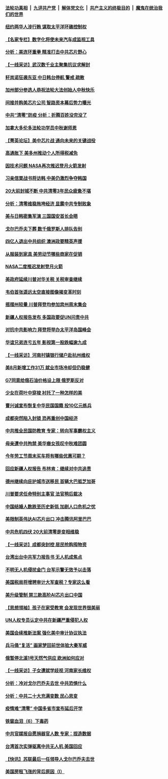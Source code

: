 ####  [法轮功真相](../../../../basic/blob/master/README.md?t=09050501) &nbsp;|&nbsp; [九评共产党](../../../../9ping.md/blob/master/README.md?t=09050501) &nbsp;|&nbsp; [解体党文化](../../../../jtdwh.md/blob/master/README.md?t=09050501)  &nbsp;|&nbsp; [共产主义的终极目的](../../../../gczydzjmd.md/blob/master/README.md?t=09050501) &nbsp;|&nbsp; [魔鬼在统治我们的世界](../../../../mgztzwmdsj.md/blob/master/README.md?t=09050501) 

#### [纽约两华人涉行贿 谋取太平洋环礁控制权](../pages/nf4514/n13817294.md?t=09050501) 

#### [【名家专栏】数字化将使未来汽车成监视工具](../pages/nf4514/n13816854.md?t=09050501) 

#### [分析：美连环重拳 精准打击中共芯片野心](../pages/nf4514/n13817007.md?t=09050501) 

#### [【一线采访】武汉数千业主聚集抗议求解封](../pages/nf4514/n13817161.md?t=09050501) 

#### [轩岚诺狂袭东亚 中日韩台停航 警戒 疏散](../pages/nf4514/n13817187.md?t=09050501) 

#### [加州部分参选人恭祝法轮大法创始人中秋快乐](../pages/nf4514/n13817118.md?t=09050501) 

#### [间接并购美芯片公司 智路资本幕后势力曝光](../pages/nf4514/n13817101.md?t=09050501) 

#### [中共“清零”防疫 分析：折腾百姓没完没了](../pages/nf4514/n13816983.md?t=09050501) 

#### [加拿大多伦多法轮功学员中秋谢师恩](../pages/nf4514/n13817043.md?t=09050501) 

#### [【菁英论坛】美中芯片战 通向未来的关键战役](../pages/nf4514/n13817010.md?t=09050501) 

#### [高通胀下 美多州推动个人所得税减免](../pages/nf4514/n13816966.md?t=09050501) 

#### [因技术问题 NASA再次推迟登月火箭发射](../pages/nf4514/n13816914.md?t=09050501) 

#### [习亲信栗战书将访韩 中美仍激烈争夺韩国](../pages/nf4514/n13816954.md?t=09050501) 

#### [20大前封城不断 中共清零3年民众疲惫不堪](../pages/nf4514/n13816934.md?t=09050501) 

#### [分析：清零维稳拖垮经济 显露中共专制败象](../pages/nf4514/n13815059.md?t=09050501) 

#### [美与日韩密集军演 三国国安首长会晤](../pages/nf4514/n13816922.md?t=09050501) 

#### [戈尔巴乔夫下葬 数千俄罗斯人排队告别](../pages/nf4514/n13816835.md?t=09050501) 

#### [四亿人退出中共组织 澳洲政要精英声援](../pages/nf4514/n13816683.md?t=09050501) 

#### [从服装到家具 美劳动节哪些商家在促销](../pages/nf4514/n13816472.md?t=09050501) 

#### [NASA二度推迟发射登月火箭](../pages/nf4514/n13816697.md?t=09050501) 

#### [美政府延续川普对华关税 关税审查继续](../pages/nf4514/n13816548.md?t=09050501) 

#### [韦伯首张遥远太空直接图像揭变革时刻](../pages/nf4514/n13816437.md?t=09050501) 

#### [摇摆州较量 川普拜登均参加宾州周末集会](../pages/nf4514/n13816361.md?t=09050501) 

#### [新疆人权报告发布 多国政要促UN问责中共](../pages/nf4514/n13816425.md?t=09050501) 

#### [对抗中共影响力 拜登将举办太平洋岛国峰会](../pages/nf4514/n13816412.md?t=09050501) 

#### [华谊兄弟连亏五年 影视第一股跌幅逾九成](../pages/nf4514/n13816421.md?t=09050501) 

#### [【一线采访】河南村镇银行储户赴杭州维权](../pages/nf4514/n13816151.md?t=09050501) 

#### [美8月新增工作31万 就业市场冷却但仍稳健](../pages/nf4514/n13816299.md?t=09050501) 

#### [G7同意给俄石油价格设上限 俄罗斯反对](../pages/nf4514/n13816302.md?t=09050501) 

#### [少女在荷叶中穿梭 衬托了一种怎样的美](../pages/nf4514/n13806850.md?t=09050501) 

#### [曹兴诚宣布恢复中华民国国籍 投10亿元练兵](../pages/nf4514/n13815199.md?t=09050501) 

#### [成都突然陷入封锁 恐再重创中国经济](../pages/nf4514/n13816070.md?t=09050501) 

#### [中共推全民国防教育 专家：转向军事霸权主义](../pages/nf4514/n13816094.md?t=09050501) 

#### [母亲遭中共拘禁 美华裔女孩叹中秋难团圆](../pages/nf4514/n13815894.md?t=09050501) 

#### [今年劳工节周末买车将有哪些优惠可期？](../pages/nf4514/n13815745.md?t=09050501) 

#### [回应新疆人权报告 布林肯：继续对中共追责](../pages/nf4514/n13815660.md?t=09050501) 

#### [德州继续向庇护城市送移民 首辆大巴抵芝加哥](../pages/nf4514/n13815610.md?t=09050501) 

#### [川普要求任命特别主事官 法官稍后裁决](../pages/nf4514/n13815647.md?t=09050501) 

#### [中国结婚人数跌至历史新低 加剧人口危机之忧](../pages/nf4514/n13815623.md?t=09050501) 

#### [美限制英伟达AI芯片出口 冲击腾讯阿里巴巴](../pages/nf4514/n13815585.md?t=09050501) 

#### [中共危机四伏 20大前清零是变相维稳](../pages/nf4514/n13815599.md?t=09050501) 

#### [【一线采访】成都突封控 居民抢购囤物资](../pages/nf4514/n13815284.md?t=09050501) 

#### [台湾出台中共军力报告书 无人机成焦点](../pages/nf4514/n13815220.md?t=09050501) 

#### [不明无人机侵扰金门 台军示警无效予以击落](../pages/nf4514/n13815191.md?t=09050501) 

#### [美国税局将增聘审计大军查税？专家这么看](../pages/nf4514/n13815013.md?t=09050501) 

#### [美升级管制 禁三款高阶AI芯片出口中国](../pages/nf4514/n13815145.md?t=09050501) 

#### [【思想领袖】孩子在家受教育 会发现世界很美丽](../pages/nf4514/n13804700.md?t=09050501) 

#### [UN人权专员认定中共在新疆严重侵犯人权](../pages/nf4514/n13814948.md?t=09050501) 

#### [美国会续推新法案 强化美中审计协议执法](../pages/nf4514/n13814874.md?t=09050501) 

#### [兵马俑“复活” 画家梦回前世体验大秦军威](../pages/nf4514/n13813733.md?t=09050501) 

#### [俄暂停北溪1号天然气供应 欧洲如何应对](../pages/nf4514/n13814788.md?t=09050501) 

#### [【一线采访】子女遭就学歧视 河南家长维权](../pages/nf4514/n13814638.md?t=09050501) 

#### [分析：冷对戈尔巴乔夫去世 中共恐惧什么](../pages/nf4514/n13814778.md?t=09050501) 

#### [分析：中共二十大充满变数 民心思变](../pages/nf4514/n13813926.md?t=09050501) 

#### [疫情难“清零” 中国多省市宣布延后开学](../pages/nf4514/n13814352.md?t=09050501) 

#### [铁窗血泪（6）下毒药](../pages/nf4514/n13793192.md?t=09050501) 

#### [中共官媒报自愿捐器官人数 专家：捏造数据](../pages/nf4514/n13814130.md?t=09050501) 

#### [台湾首次实弹驱离中共无人机 美国回应](../pages/nf4514/n13814105.md?t=09050501) 

#### [【快讯】苏联最后一任领导人戈尔巴乔夫去世](../pages/nf4514/n13814049.md?t=09050501) 

#### [美国房租飞涨的背后原因（I）](../pages/nf4514/n13813815.md?t=09050501) 

